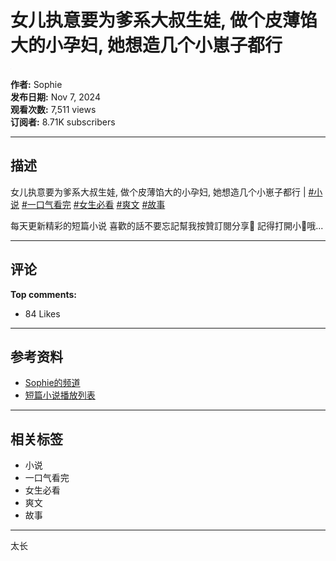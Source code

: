 # 女儿执意要为爹系大叔生娃, 做个皮薄馅大的小孕妇, 她想造几个小崽子都行

![image](data:image/gif;base64,iVBORw0KGgoAAAANSUhEUgAAAAEAAAABCAQAAAC1HAwCAAAAC0lEQVR42mN8XA8AAksBZG7LpHYAAAAASUVORK5CYII=)

**作者:** Sophie  
**发布日期:** Nov 7, 2024  
**观看次数:** 7,511 views  
**订阅者:** 8.71K subscribers

---

## 描述

女儿执意要为爹系大叔生娃, 做个皮薄馅大的小孕妇, 她想造几个小崽子都行 | [#小说](https://www.youtube.com/hashtag/%E5%B0%8F%E8%AF%B4) [#一口气看完](https://www.youtube.com/hashtag/%E4%B8%80%E5%8F%A3%E6%B0%94%E7%9C%8B%E5%AE%8C) [#女生必看](https://www.youtube.com/hashtag/%E5%A5%B3%E7%94%9F%E5%BF%85%E7%9C%8B) [#爽文](https://www.youtube.com/hashtag/%E7%88%BD%E6%96%87) [#故事](https://www.youtube.com/hashtag/%E6%95%85%E4%BA%8B) 

每天更新精彩的短篇小说 喜歡的話不要忘記幫我按贊訂閱分享🥰 記得打開小🔔哦...

---

## 评论
**Top comments:**  
- 84 Likes

---

## 参考资料
- [Sophie的频道](https://www.youtube.com/@Sophie-story)
- [短篇小说播放列表](https://www.youtube.com/watch?v=IYLGOht-NM0&list=PLWZmYD-Z5-LrjRMUD43Yc0bYt6KsBMi04)

---

## 相关标签
- 小说 
- 一口气看完 
- 女生必看 
- 爽文 
- 故事 

---

太长
<!-- tcd_original_link https://www.youtube.com/watch?v=HJEJ-pgFRxE -->
